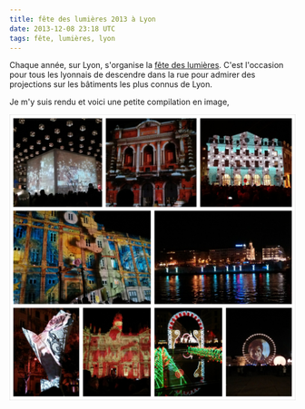 ```yaml
---
title: fête des lumières 2013 à Lyon
date: 2013-12-08 23:18 UTC
tags: fête, lumières, lyon
---
```


Chaque année, sur Lyon, s'organise la [fête des lumières](http://www.fetedeslumieres.lyon.fr/). C'est l'occasion pour tous les lyonnais de descendre dans la rue pour admirer des projections sur les bâtiments les plus connus de Lyon.

Je m'y suis rendu et voici une petite compilation en image,

![Fête des lumières 2013](images/fete-lumieres-2013/fete_lumiere_2013.jpg)
